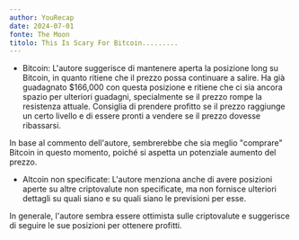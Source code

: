 ```yaml
---
author: YouRecap
date: 2024-07-01
fonte: The Moon
titolo: This Is Scary For Bitcoin.........
---
```


- Bitcoin: L'autore suggerisce di mantenere aperta la posizione long su Bitcoin, in quanto ritiene che il prezzo possa continuare a salire. Ha già guadagnato $166,000 con questa posizione e ritiene che ci sia ancora spazio per ulteriori guadagni, specialmente se il prezzo rompe la resistenza attuale. Consiglia di prendere profitto se il prezzo raggiunge un certo livello e di essere pronti a vendere se il prezzo dovesse ribassarsi.

In base al commento dell'autore, sembrerebbe che sia meglio "comprare" Bitcoin in questo momento, poiché si aspetta un potenziale aumento del prezzo.

- Altcoin non specificate: L'autore menziona anche di avere posizioni aperte su altre criptovalute non specificate, ma non fornisce ulteriori dettagli su quali siano e su quali siano le previsioni per esse.

In generale, l'autore sembra essere ottimista sulle criptovalute e suggerisce di seguire le sue posizioni per ottenere profitti.
